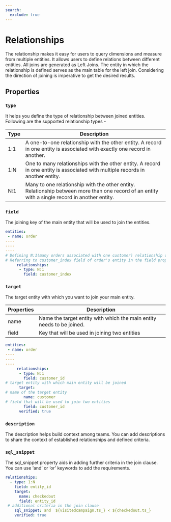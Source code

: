 ```yaml
---
search:
  exclude: true
---
```


# Relationships

The relationship makes it easy for users to query dimensions and measure from multiple entities. It allows users to define relations between different entities. All joins are generated as Left Joins. The entity in which the relationship is defined serves as the main table for the left join. Considering the direction of joining is imperative to get the desired results.

## Properties

### **`type`**

It helps you define the type of relationship between joined entities. Following are the supported relationship types -

| Type | Description |
| --- | --- |
| 1:1 | A one-to-one relationship with the other entity. A record in one entity is associated with exactly one record in another. |
| 1:N | One to many relationships with the other entity. A record in one entity is associated with multiple records in another entity. |
| N:1 | Many to one relationship with the other entity. Relationship between more than one record of an entity with a single record in another entity.  |

### **`field`**

The joining key of the main entity that will be used to join the entities.

```yaml
entities:
 - name: order
----
----
----
# Defining N:1(many orders associated with one customer) relationship of orders entity with customer. 
# Referring to customer_index field of order's entity in the field property
	 relationships:
	  - type: N:1
	    field: customer_index
```

### **`target`**

The target entity with which you want to join your main entity.

| Properties | Description |
| --- | --- |
| name | Name the target entity with which the main entity needs to be joined. |
| field | Key that will be used in joining two entities |

```yaml
entities:
 - name: order
----
----
----
	 relationships:
	  - type: N:1
	    field: customer_id
# target entity with which main entity will be joined
      target:
# name of the target entity
        name: customer
# field that will be used to join two entities
        field: customer_id
      verified: true
```

### **`description`**

The description helps build context among teams. You can add descriptions to share the context of established relationships and defined criteria.

### **`sql_snippet`**

The sql_snippet property aids in adding further criteria in the join clause. You can use ‘and’ or ‘or’ keywords to add the requirements.

```yaml
relationships:
  - type: 1:N
    field: entity_id
    target:
      name: checkedout
      field: entity_id
 # additional criteria in the join clause
    sql_snippet: and  ${visitedcampaign.ts_} < ${checkedout.ts_}
    verified: true
```